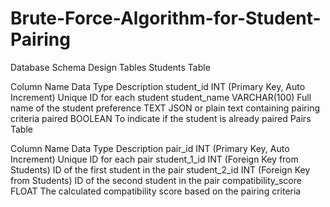 # Brute-Force-Algorithm-for-Student-Pairing

Database Schema Design
Tables
Students Table

Column Name	Data Type	Description
student_id	INT (Primary Key, Auto Increment)	Unique ID for each student
student_name	VARCHAR(100)	Full name of the student
preference	TEXT	JSON or plain text containing pairing criteria
paired	BOOLEAN	To indicate if the student is already paired
Pairs Table

Column Name	Data Type	Description
pair_id	INT (Primary Key, Auto Increment)	Unique ID for each pair
student_1_id	INT (Foreign Key from Students)	ID of the first student in the pair
student_2_id	INT (Foreign Key from Students)	ID of the second student in the pair
compatibility_score	FLOAT	The calculated compatibility score based on the pairing criteria
